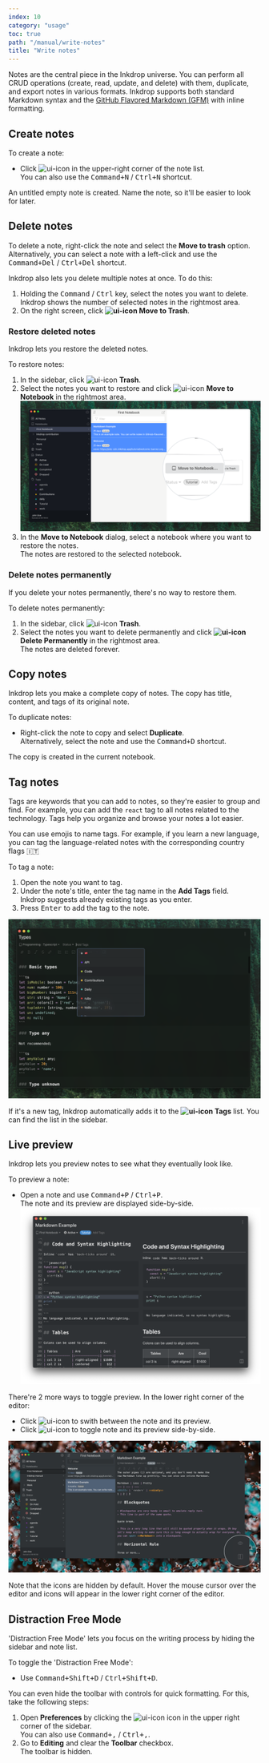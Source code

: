 ```yaml
---
index: 10
category: "usage"
toc: true
path: "/manual/write-notes"
title: "Write notes"
---
```


Notes are the central piece in the Inkdrop universe. You can perform all CRUD operations (create, read, update, and delete) with them, duplicate, and export notes in various formats. 
Inkdrop supports both standard Markdown syntax and the
[GitHub Flavored Markdown (GFM)](/manual/markdown-cheatsheet) with inline formatting.

## Create notes

To create a note: 

* Click ![ui-icon](/images/icons/pencil-write.svg) in the upper-right corner of the note list.  
  You can also use the <kbd>Command+N</kbd> / <kbd>Ctrl+N</kbd> shortcut.

An untitled empty note is created. Name the note, so it'll be easier to look for later. 

## Delete notes

To delete a note, right-click the note and select the **Move to trash** option. Alternatively, you can select a note with a left-click and use the <kbd>Command+Del</kbd> / <kbd>Ctrl+Del</kbd> shortcut.

Inkdrop also lets you delete multiple notes at once. To do this:

1. Holding the <kbd>Command</kbd> / <kbd>Ctrl</kbd> key, select the notes you want to delete.  
   Inkdrop shows the number of selected notes in the rightmost area.
2. On the right screen, click **![ui-icon](/images/icons/bin-1.svg) Move to Trash**.

### Restore deleted notes

Inkdrop lets you restore the deleted notes.

To restore notes:

1. In the sidebar, click ![ui-icon](/images/icons/bin-1.svg) **Trash**.
2. Select the notes you want to restore and click ![ui-icon](/images/icons/book-close-2.svg) **Move to Notebook** in the rightmost area.  
   ![Restore multiple notes in Inkdrop](./writing-note-select-multiple.png)
3. In the **Move to Notebook** dialog, select a notebook where you want to restore the notes.  
   The notes are restored to the selected notebook.

### Delete notes permanently

<div class="ui error message">If you delete your notes permanently, there's no way to restore them.</div>

To delete notes permanently:

1. In the sidebar, click ![ui-icon](/images/icons/bin-1.svg) **Trash**.
2. Select the notes you want to delete permanently and click **![ui-icon](/images/icons/bin-1.svg) Delete Permanently** in the rightmost area.  
   The notes are deleted forever.

## Copy notes

Inkdrop lets you make a complete copy of notes. The copy has title, content, and tags of its original note. 

To duplicate notes: 

* Right-click the note to copy and select **Duplicate**.  
  Alternatively, select the note and use the <kbd>Command+D</kbd> shortcut.

The copy is created in the current notebook.

## Tag notes

Tags are keywords that you can add to notes, so they're easier to group and find. For example, you can add the `react` tag to all notes related to the technology. Tags help you organize and browse your notes a lot easier.

<div class="ui info message">
   You can use emojis to name tags. For example, if you learn a new language, you can tag the language-related notes with the corresponding country flags 🇮🇹
</div>

To tag a note:

1. Open the note you want to tag.
2. Under the note's title, enter the tag name in the **Add Tags** field.   
   Inkdrop suggests already existing tags as you enter.
3. Press <kbd>Enter</kbd> to add the tag to the note.  

![Tag image in Inkdrop](./add_tag.png)

If it's a new tag, Inkdrop automatically adds it to the **![ui-icon](images/icons/tags-double.svg) Tags** list. You can find the list in the sidebar.

## Live preview

Inkdrop lets you preview notes to see what they eventually look like. 

To preview a note:

* Open a note and use <kbd>Command+P</kbd> / <kbd>Ctrl+P</kbd>.  
  The note and its preview are displayed side-by-side.  
![SideBySide](./writing-note_sidebyside.png)


There're 2 more ways to toggle preview. In the lower right corner of the editor:

* Click ![ui-icon](/images/icons/view-1.svg) to swith between the note and its preview.
* Click ![ui-icon](/images/icons/layout-two-colums.svg) to toggle note and its preview side-by-side.

![Toggle buttons](./writing-note_toggle_buttons.png)

<div class="ui warning message">
Note that the icons are hidden by default. Hover the mouse cursor over the editor and icons will appear in the lower right corner of the editor.
</div>

## Distraction Free Mode

'Distraction Free Mode' lets you focus on the writing process by hiding the sidebar and note list. 

To toggle the 'Distraction Free Mode': 

* Use <kbd>Command+Shift+D</kbd> / <kbd>Ctrl+Shift+D</kbd>. 

You can even hide the toolbar with controls for quick formatting. For this, take the following steps:

1. Open **Preferences** by clicking the ![ui-icon](/images/icons/cog.svg) icon in the upper right corner of the sidebar.  
   You can also use <kbd>Command+,</kbd> / <kbd>Ctrl+,</kbd>.
2. Go to **Editing** and clear the **Toolbar** checkbox.  
   The toolbar is hidden.  
